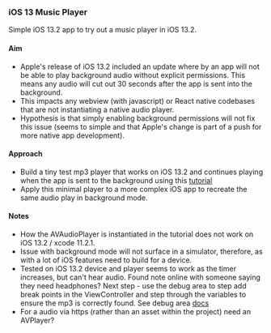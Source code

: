 ### iOS 13 Music Player

Simple iOS 13.2 app to try out a music player in iOS 13.2.

#### Aim

-   Apple's release of iOS 13.2 included an update where by an app will not be able to play background audio without explicit permissions. This means any audio will cut out 30 seconds after the app is sent into the background.
-   This impacts any webview (with javascript) or React native codebases that are not instantiating a native audio player.
-   Hypothesis is that simply enabling background permissions will not fix this issue (seems to simple and that Apple's change is part of a push for more native app development).

#### Approach

-   Build a tiny test mp3 player that works on iOS 13.2 and continues playing when the app is sent to the background using this [tutorial](https://www.ioscreator.com/tutorials/play-music-avaudioplayer-ios-tutorial?rq=audio)
-   Apply this minimal player to a more complex iOS app to recreate the same audio play in background mode.

#### Notes

-   How the AVAudioPlayer is instantiated in the tutorial does not work on iOS 13.2 / xcode 11.2.1.
-   Issue with background mode will not surface in a simulator, therefore, as with a lot of iOS features need to build for a device.
-   Tested on iOS 13.2 device and player seems to work as the timer increases, but can't hear audio. Found note online with someone saying they need headphones? Next step - use the debug area to step add break points in the ViewController and step through the variables to ensure the mp3 is correctly found. See debug area [docs](https://help.apple.com/xcode/mac/current/#/dev9de24d52b)
-   For a audio via https (rather than an asset within the project) need an AVPlayer?
